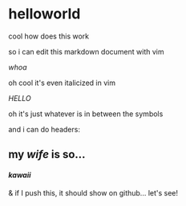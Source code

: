 # helloworld

cool how does this work

so i can edit this markdown document with vim

_whoa_

oh cool it's even italicized in vim

*HELLO*

oh it's just whatever is in between the symbols

and i can do headers:

## my _wife_ is so...

#### *kawaii*

& if I push this, it should show on github... let's see!

